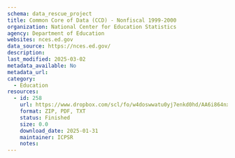 ```yaml
---
schema: data_rescue_project 
title: Common Core of Data (CCD) - Nonfiscal 1999-2000
organization: National Center for Education Statistics
agency: Department of Education
websites: nces.ed.gov
data_source: https://nces.ed.gov/
description: 
last_modified: 2025-03-02
metadata_available: No
metadata_url: 
category:
  - Education 
resources:
  - id: 258
    url: https://www.dropbox.com/scl/fo/w4doswwatu0yj7enkd0hd/AA6i864nxOfaXJ35jst5N0U?rlkey=4bwor9xrb0tuqir0yl3i8slfd&dl=0
    format: ZIP, PDF, TXT
    status: Finished
    size: 0.0
    download_date: 2025-01-31
    maintainer: ICPSR
    notes: 
---
```

